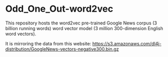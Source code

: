 # Odd_One_Out-word2vec

This repository hosts the word2vec pre-trained Google News corpus (3 billion running words) word vector model (3 million 300-dimension English word vectors).

It is mirroring the data from this website:
https://s3.amazonaws.com/dl4j-distribution/GoogleNews-vectors-negative300.bin.gz


